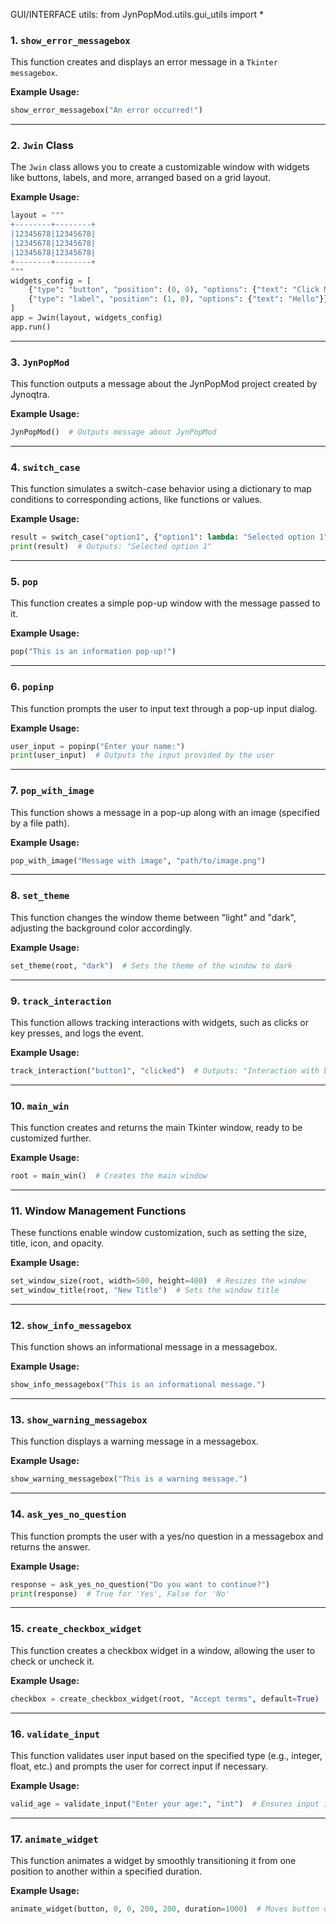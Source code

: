 GUI/INTERFACE utils: from JynPopMod.utils.gui_utils import *

### **1. `show_error_messagebox`**

This function creates and displays an error message in a `Tkinter` `messagebox`.

**Example Usage:**
```python
show_error_messagebox("An error occurred!")
```

---

### **2. `Jwin` Class**

The `Jwin` class allows you to create a customizable window with widgets like buttons, labels, and more, arranged based on a grid layout.

**Example Usage:**
```python
layout = """
+--------+--------+  
|12345678|12345678|  
|12345678|12345678|  
|12345678|12345678|  
+--------+--------+  
"""
widgets_config = [
    {"type": "button", "position": (0, 0), "options": {"text": "Click Me", "id": "button1"}},
    {"type": "label", "position": (1, 0), "options": {"text": "Hello"}}
]
app = Jwin(layout, widgets_config)
app.run()
```

---

### **3. `JynPopMod`**

This function outputs a message about the JynPopMod project created by Jynoqtra.

**Example Usage:**
```python
JynPopMod()  # Outputs message about JynPopMod
```

---

### **4. `switch_case`**

This function simulates a switch-case behavior using a dictionary to map conditions to corresponding actions, like functions or values.

**Example Usage:**
```python
result = switch_case("option1", {"option1": lambda: "Selected option 1", "option2": lambda: "Selected option 2"})
print(result)  # Outputs: "Selected option 1"
```

---

### **5. `pop`**

This function creates a simple pop-up window with the message passed to it.

**Example Usage:**
```python
pop("This is an information pop-up!")
```

---

### **6. `popinp`**

This function prompts the user to input text through a pop-up input dialog.

**Example Usage:**
```python
user_input = popinp("Enter your name:")
print(user_input)  # Outputs the input provided by the user
```

---

### **7. `pop_with_image`**

This function shows a message in a pop-up along with an image (specified by a file path).

**Example Usage:**
```python
pop_with_image("Message with image", "path/to/image.png")
```

---

### **8. `set_theme`**

This function changes the window theme between "light" and "dark", adjusting the background color accordingly.

**Example Usage:**
```python
set_theme(root, "dark")  # Sets the theme of the window to dark
```

---

### **9. `track_interaction`**

This function allows tracking interactions with widgets, such as clicks or key presses, and logs the event.

**Example Usage:**
```python
track_interaction("button1", "clicked")  # Outputs: "Interaction with button1: clicked"
```

---

### **10. `main_win`**

This function creates and returns the main Tkinter window, ready to be customized further.

**Example Usage:**
```python
root = main_win()  # Creates the main window
```

---

### **11. Window Management Functions**

These functions enable window customization, such as setting the size, title, icon, and opacity.

**Example Usage:**
```python
set_window_size(root, width=500, height=400)  # Resizes the window
set_window_title(root, "New Title")  # Sets the window title
```

---

### **12. `show_info_messagebox`**

This function shows an informational message in a messagebox.

**Example Usage:**
```python
show_info_messagebox("This is an informational message.")
```

---

### **13. `show_warning_messagebox`**

This function displays a warning message in a messagebox.

**Example Usage:**
```python
show_warning_messagebox("This is a warning message.")
```

---

### **14. `ask_yes_no_question`**

This function prompts the user with a yes/no question in a messagebox and returns the answer.

**Example Usage:**
```python
response = ask_yes_no_question("Do you want to continue?")
print(response)  # True for 'Yes', False for 'No'
```

---

### **15. `create_checkbox_widget`**

This function creates a checkbox widget in a window, allowing the user to check or uncheck it.

**Example Usage:**
```python
checkbox = create_checkbox_widget(root, "Accept terms", default=True)
```

---

### **16. `validate_input`**

This function validates user input based on the specified type (e.g., integer, float, etc.) and prompts the user for correct input if necessary.

**Example Usage:**
```python
valid_age = validate_input("Enter your age:", "int")  # Ensures input is an integer
```

---

### **17. `animate_widget`**

This function animates a widget by smoothly transitioning it from one position to another within a specified duration.

**Example Usage:**
```python
animate_widget(button, 0, 0, 200, 200, duration=1000)  # Moves button over 1 second
```